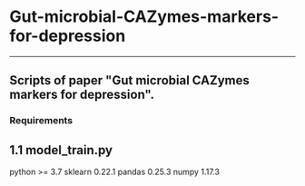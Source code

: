 # Gut-microbial-CAZymes-markers-for-depression
---
Scripts of paper "Gut microbial CAZymes markers for depression".
---
### Requirements
## 1.1 model_train.py
python >= 3.7
sklearn 0.22.1
pandas 0.25.3
numpy 1.17.3
